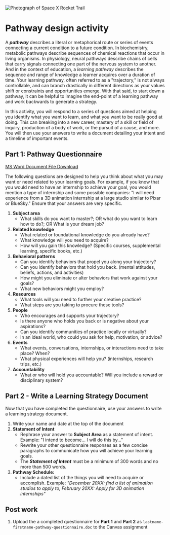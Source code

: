 ![Photograph of Space X Rocket Trail](/assets/spacex-71873.jpg)

# Pathway design activity

A _**pathway**_ describes a literal or metaphorical route or series of events connecting a current condition to a future condition. In biochemistry, metabolic pathways describe sequences of chemical reactions that occur in living organisms. In physiology, neural pathways describe chains of cells that carry signals connecting one part of the nervous system to another. And in the context of education, a _learning pathway_ describes the sequence and range of knowledge a learner acquires over a duration of time. Your learning pathway, often referred to as a "trajectory," is not always controllable, and can branch drastically in different directions as your values shift or constraints and opportunities emerge. With that said, to start down a pathway, it can be helpful to imagine the end-point of a learning pathway and work backwards to generate a strategy.

In this activity, you will respond to a series of questions aimed at helping you identify what you want to learn, and what you want to be really good at doing. This can breaking into a new career, mastery of a skill or field of inquiry, production of a body of work, or the pursuit of a cause, and more. You will then use your answers to write a document detailing your intent and a timeline of important events.

## Part 1: Pathway Questionnaire

[MS Word Document File Download](https://github.com/dmd-program/dmd-100-book/raw/dbe10c4fa3b9fba1824e41b022210f2e52135a19/docs/assets/pathway-questionnaire.doc)

The following questions are designed to help you think about what you may want or need related to your learning goals. For example, if you know that you would need to have an internship to achieve your goal, you would mention a type of internship and some possible companies: "I will need experience from a 3D animation internship at a large studio similar to Pixar or BlueSky." Ensure that your answers are very specific.

1. **Subject area**
   * What skills do you want to master?; OR what do you want to learn how to do?; OR What is your dream job?
2. **Related knowledge**
   * What related or foundational knowledge do you already have?
   * What knowledge will you need to acquire?
   * How will you gain this knowledge? \(Specific courses, supplemental learning, specific books, etc.\)
3. **Behavioral patterns**
   * Can you identify behaviors that propel you along your trajectory?
   * Can you identify behaviors that hold you back. \(mental attitudes, beliefs, actions, and activities\)
   * How might you eliminate or alter behaviors that work against your goals?
   * What new behaviors might you employ?
4. **Resources**
   * What tools will you need to further your creative practice?
   * What steps are you taking to procure these tools?
5. **People**
   * Who encourages and supports your trajectory?
   * Is there anyone who holds you back or is negative about your aspirations?
   * Can you identify communities of practice locally or virtually?
   * In an ideal world, who could you ask for help, motivation, or advice?
6. **Events**
   * What events, conversations, internships,  or interactions need to take place? When?
   * What physical experiences will help you? \(internships, research trips, etc.\)
7. **Accountability**
   * What or who will hold you accountable? Will you include a reward or disciplinary system?

## Part 2 - Write a Learning Strategy Document

Now that you have completed the questionnaire, use your answers to write a learning strategy document.

1. Write your name and date at the top of the document
2. **Statement of Intent**
   * Rephrase your answer to **Subject Area** as a statement of intent. Example: "I intend to become... I will do this by..."
   * Rewrite your other questionnaire responses as a few concise paragraphs to communicate how you will achieve your learning goals.
   * The _**Statement of Intent**_ must be a minimum of 300 words and no more than 500 words.
3. **Pathway Schedule:**
   * Include a dated list of the things you will need to acquire or accomplish. Example: _"December 20XX: find a list of animation studios to apply to, February 20XX: Apply for 3D animation internships"_

## Post work

1. Upload the a completed questionnaire for **Part 1** and **Part 2** as `lastname-firstname-pathway-questionnaire.doc` to the Canvas assignment



